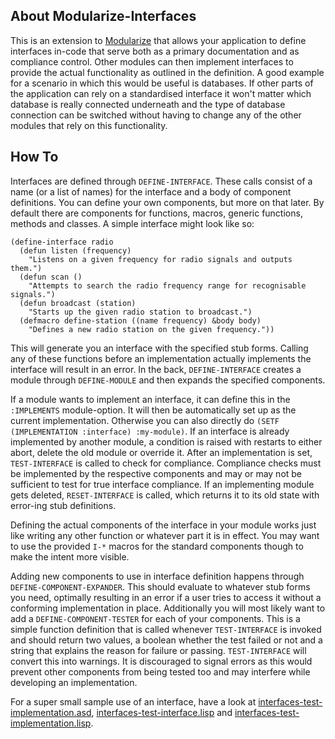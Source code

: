 About Modularize-Interfaces
---------------------------
This is an extension to [Modularize](https://shinmera.com/project/modularize) that allows your application to define interfaces in-code that serve both as a primary documentation and as compliance control. Other modules can then implement interfaces to provide the actual functionality as outlined in the definition. A good example for a scenario in which this would be useful is databases. If other parts of the application can rely on a standardised interface it won't matter which database is really connected underneath and the type of database connection can be switched without having to change any of the other modules that rely on this functionality.

How To
------
Interfaces are defined through `DEFINE-INTERFACE`. These calls consist of a name (or a list of names) for the interface and a body of component definitions. You can define your own components, but more on that later. By default there are components for functions, macros, generic functions, methods and classes. A simple interface might look like so:

```
(define-interface radio
  (defun listen (frequency)
    "Listens on a given frequency for radio signals and outputs them.")
  (defun scan ()
    "Attempts to search the radio frequency range for recognisable signals.")
  (defun broadcast (station)
    "Starts up the given radio station to broadcast.")
  (defmacro define-station ((name frequency) &body body)
    "Defines a new radio station on the given frequency."))
```

This will generate you an interface with the specified stub forms. Calling any of these functions before an implementation actually implements the interface will result in an error. In the back, `DEFINE-INTERFACE` creates a module through `DEFINE-MODULE` and then expands the specified components.

If a module wants to implement an interface, it can define this in the `:IMPLEMENTS` module-option. It will then be automatically set up as the current implementation. Otherwise you can also directly do `(SETF (IMPLEMENTATION :interface) :my-module)`. If an interface is already implemented by another module, a condition is raised with restarts to either abort, delete the old module or override it. After an implementation is set, `TEST-INTERFACE` is called to check for compliance. Compliance checks must be implemented by the respective components and may or may not be sufficient to test for true interface compliance. If an implementing module gets deleted, `RESET-INTERFACE` is called, which returns it to its old state with error-ing stub definitions.

Defining the actual components of the interface in your module works just like writing any other function or whatever part it is in effect. You may want to use the provided `I-*` macros for the standard components though to make the intent more visible.

Adding new components to use in interface definition happens through `DEFINE-COMPONENT-EXPANDER`. This should evaluate to whatever stub forms you need, optimally resulting in an error if a user tries to access it without a conforming implementation in place. Additionally you will most likely want to add a `DEFINE-COMPONENT-TESTER` for each of your components. This is a simple function definition that is called whenever `TEST-INTERFACE` is invoked and should return two values, a boolean whether the test failed or not and a string that explains the reason for failure or passing. `TEST-INTERFACE` will convert this into warnings. It is discouraged to signal errors as this would prevent other components from being tested too and may interfere while developing an implementation.

For a super small sample use of an interface, have a look at [interfaces-test-implementation.asd](https://shinmera.com/project/modularize-interfaces/blob/master/interfaces-test-implementation.asd), [interfaces-test-interface.lisp](https://shinmera.com/project/modularize-interfaces/blob/master/interfaces-test-interface.lisp) and [interfaces-test-implementation.lisp](https://shinmera.com/project/modularize-interfaces/blob/master/interfaces-test-implementation.lisp).
